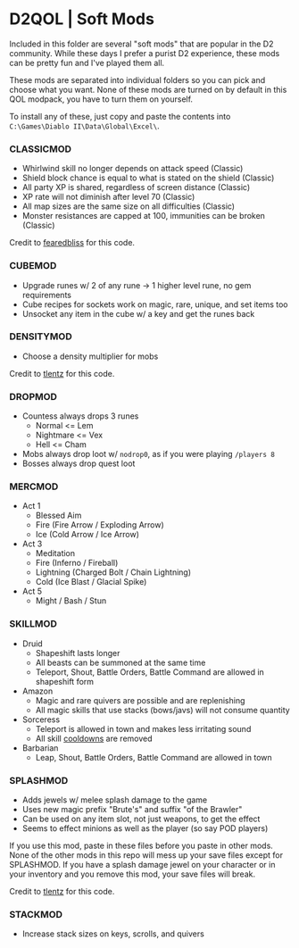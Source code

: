 # D2QOL | Soft Mods

Included in this folder are several "soft mods" that are popular in the D2 community.  While these days I prefer a purist D2 experience, these mods can be pretty fun and I've played them all.

These mods are separated into individual folders so you can pick and choose what you want.  None of these mods are turned on by default in this QOL modpack, you have to turn them on yourself.

To install any of these, just copy and paste the contents into ``C:\Games\Diablo II\Data\Global\Excel\``.

### CLASSICMOD
- Whirlwind skill no longer depends on attack speed (Classic)
- Shield block chance is equal to what is stated on the shield (Classic)
- All party XP is shared, regardless of screen distance (Classic)
- XP rate will not diminish after level 70 (Classic)
- All map sizes are the same size on all difficulties (Classic)
- Monster resistances are capped at 100, immunities can be broken (Classic)

Credit to [fearedbliss](https://github.com/whipowill/Diablo-II--Vanilla-Frosting) for this code.

### CUBEMOD
- Upgrade runes w/ 2 of any rune -> 1 higher level rune, no gem requirements
- Cube recipes for sockets work on magic, rare, unique, and set items too
- Unsocket any item in the cube w/ a key and get the runes back

### DENSITYMOD
- Choose a density multiplier for mobs

Credit to [tlentz](https://github.com/tlentz/d2modmaker) for this code.

### DROPMOD
- Countess always drops 3 runes
	- Normal <= Lem
	- Nightmare <= Vex
	- Hell <= Cham
- Mobs always drop loot w/ ``nodrop0``, as if you were playing ``/players 8``
- Bosses always drop quest loot

### MERCMOD
- Act 1
	- Blessed Aim
	- Fire (Fire Arrow / Exploding Arrow)
	- Ice (Cold Arrow / Ice Arrow)
- Act 3
	- Meditation
	- Fire (Inferno / Fireball)
	- Lightning (Charged Bolt / Chain Lightning)
	- Cold (Ice Blast / Glacial Spike)
- Act 5
	- Might / Bash / Stun

### SKILLMOD
- Druid
	- Shapeshift lasts longer
	- All beasts can be summoned at the same time
	- Teleport, Shout, Battle Orders, Battle Command are allowed in shapeshift form
- Amazon
	- Magic and rare quivers are possible and are replenishing
	- All magic skills that use stacks (bows/javs) will not consume quantity
- Sorceress
	- Teleport is allowed in town and makes less irritating sound
	- All skill [cooldowns](https://diablo.fandom.com/wiki/Casting_Delay) are removed
- Barbarian
	- Leap, Shout, Battle Orders, Battle Command are allowed in town

### SPLASHMOD
- Adds jewels w/ melee splash damage to the game
- Uses new magic prefix "Brute's" and suffix "of the Brawler"
- Can be used on any item slot, not just weapons, to get the effect
- Seems to effect minions as well as the player (so say POD players)

If you use this mod, paste in these files before you paste in other mods.  None of the other mods in this repo will mess up your save files except for SPLASHMOD.  If you have a splash damage jewel on your character or in your inventory and you remove this mod, your save files will break.

Credit to [tlentz](https://github.com/tlentz/d2modmaker) for this code.

### STACKMOD
- Increase stack sizes on keys, scrolls, and quivers
